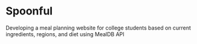 # Spoonful
Developing a meal planning website for college students based on current ingredients, regions, and diet using MealDB API
